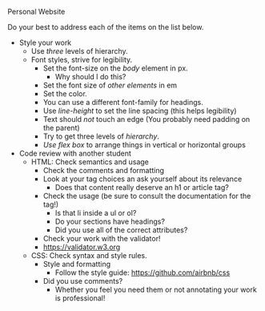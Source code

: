 Personal Website

Do your best to address each of the items on the list below.

- Style your work
   - Use *three* levels of hierarchy.
   - Font styles, strive for legibility.
       - Set the font-size on the *body* element in px.
            - Why should I do this?
       - Set the font size of *other elements* in em
       - Set the color.
       - You can use a different font-family for headings.
       - Use *line-height* to set the line spacing (this helps legibility)
       - Text should *not* touch an edge (You probably need padding on the parent)
       - Try to get three levels of *hierarchy*.
       - *Use flex box* to arrange things in vertical or horizontal groups
- Code review with another student
   - HTML: Check semantics and usage
       - Check the comments and formatting
       - Look at your tag choices an ask yourself about its relevance
           - Does that content really deserve an h1 or article tag?
       - Check the usage (be sure to consult the documentation for the tag!)
           - Is that li inside a ul or ol?
           - Do your sections have headings?
           - Did you use all of the correct attributes?
       - Check your work with the validator!
       - https://validator.w3.org
   - CSS: Check syntax and style rules.
       - Style and formatting
           - Follow the style guide: https://github.com/airbnb/css
       - Did you use comments?
           - Whether you feel you need them or not annotating your work is professional!
